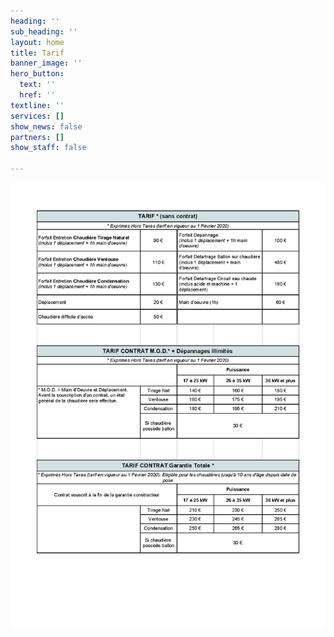 ```yaml
---
heading: ''
sub_heading: ''
layout: home
title: Tarif
banner_image: ''
hero_button:
  text: ''
  href: ''
textline: ''
services: []
show_news: false
partners: []
show_staff: false

---
```

![](/uploads/2020/06/29/tarifs.jpg)